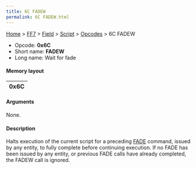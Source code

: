 ```yaml
---
title: 6C FADEW
permalink: 6C FADEW.html
---
```


[Home](../../../../Main%20Page.md) > [FF7](../../../../FF7.md) > [Field](../../../Field.md) > [Script](../../Script.md) > [Opcodes](../Opcodes.md) > 6C FADEW

-   Opcode: **0x6C**
-   Short name: **FADEW**
-   Long name: Wait for fade

#### Memory layout

| 0x6C |
|------|

#### Arguments

None.

#### Description

Halts execution of the current script for a preceding [FADE][] command,
issued by any entity, to fully complete before continuing execution. If
no FADE has been issued by any entity, or previous FADE calls have
already completed, the FADEW call is ignored.

  [FADE]: 6B%20FADE.md "wikilink"
